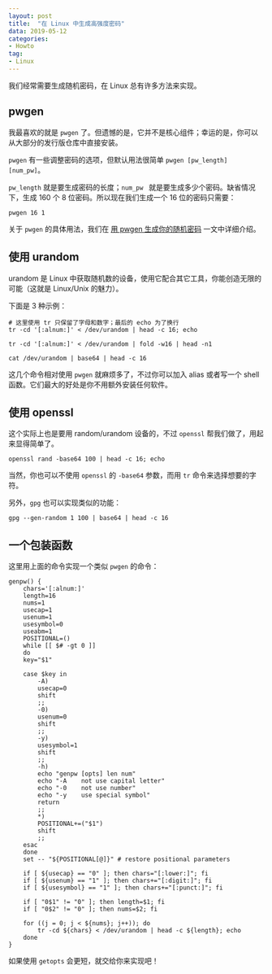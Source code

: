 ```yaml
---
layout: post
title:  "在 Linux 中生成高强度密码"
data: 2019-05-12
categories:
- Howto
tag:
- Linux
---
```


我们经常需要生成随机密码，在 Linux 总有许多方法来实现。

<!-- more -->

## pwgen

我最喜欢的就是 `pwgen` 了。但遗憾的是，它并不是核心组件；幸运的是，你可以从大部分的发行版仓库中直接安装。

`pwgen` 有一些调整密码的选项，但默认用法很简单 `pwgen [pw_length] [num_pw]`。

`pw_length` 就是要生成密码的长度；`num_pw ` 就是要生成多少个密码。缺省情况下，生成 160 个 8 位密码。所以现在我们生成一个 16 位的密码只需要：

```
pwgen 16 1
```

关于 `pwgen` 的具体用法，我们在 [用 pwgen 生成你的随机密码](/posts/Pwgen-In-Linux/) 一文中详细介绍。


## 使用 urandom

urandom 是 Linux 中获取随机数的设备，使用它配合其它工具，你能创造无限的可能（这就是 Linux/Unix 的魅力）。

下面是 3 种示例：

```
# 这里使用 tr 只保留了字母和数字；最后的 echo 为了换行
tr -cd '[:alnum:]' < /dev/urandom | head -c 16; echo
```

```
tr -cd '[:alnum:]' < /dev/urandom | fold -w16 | head -n1
```

```
cat /dev/urandom | base64 | head -c 16
```

这几个命令相对使用 `pwgen` 就麻烦多了，不过你可以加入 alias 或者写一个 shell 函数。它们最大的好处是你不用额外安装任何软件。


## 使用 openssl

这个实际上也是要用 random/urandom 设备的，不过 `openssl` 帮我们做了，用起来显得简单了。

```
openssl rand -base64 100 | head -c 16; echo
```

当然，你也可以不使用 `openssl` 的 `-base64` 参数，而用 `tr` 命令来选择想要的字符。

另外，`gpg` 也可以实现类似的功能：

```
gpg --gen-random 1 100 | base64 | head -c 16
```


## 一个包装函数

这里用上面的命令实现一个类似 `pwgen` 的命令：

```
genpw() {
    chars='[:alnum:]'
    length=16
    nums=1
    usecap=1
    usenum=1
    usesymbol=0
    useabm=1
    POSITIONAL=()
    while [[ $# -gt 0 ]]
    do
    key="$1"

    case $key in
        -A)
        usecap=0
        shift
        ;;
        -0)
        usenum=0
        shift
        ;;
        -y)
        usesymbol=1
        shift
        ;;
        -h)
        echo "genpw [opts] len num"
        echo "-A    not use capital letter"
        echo "-0    not use number"
        echo "-y    use special symbol"
        return
        ;;
        *)
        POSITIONAL+=("$1")
        shift
        ;;
    esac
    done
    set -- "${POSITIONAL[@]}" # restore positional parameters

    if [ ${usecap} == "0" ]; then chars="[:lower:]"; fi
    if [ ${usenum} == "1" ]; then chars+="[:digit:]"; fi
    if [ ${usesymbol} == "1" ]; then chars+="[:punct:]"; fi

    if [ "0$1" != "0" ]; then length=$1; fi
    if [ "0$2" != "0" ]; then nums=$2; fi

    for ((j = 0; j < ${nums}; j++)); do
        tr -cd ${chars} < /dev/urandom | head -c ${length}; echo
    done
}
```

如果使用 `getopts` 会更短，就交给你来实现吧！